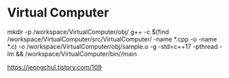 # Virtual Computer

mkdir -p /workspace/VirtualComputer/obj/
g++ -c $(find /workspace/VirtualComputer/src/VirtualComputer/ -name *.cpp -o -name *.c) -o /workspace/VirtualComputer/obj/sample.o -g -std=c++17 -pthread -lm && /workspace/VirtualComputer/bin//main

https://jeongchul.tistory.com/109